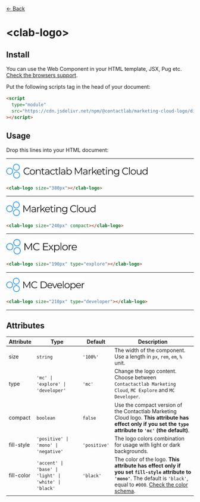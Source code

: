 [← Back](../README.md)

# \<clab-logo>

## Install

You can use the Web Component in your HTML template, JSX, Pug etc. [Check the browsers support](./browsers-support.md).

Put the following scripts tag in the head of your document:

```html
<script
  type="module"
  src="https://cdn.jsdelivr.net/npm/@contactlab/marketing-cloud-logo/dist/esm/clab-logo.js"
></script>
```

## Usage

Drop this lines into your HTML document:

---

<img width="380px" src="../resources/svg/logo-mc-full.svg" />

```html
<clab-logo size="380px"></clab-logo>
```

---

<img width="240px" src="../resources/svg/logo-mc-compact.svg" />

```html
<clab-logo size="240px" compact></clab-logo>
```

---

<img width="190px" src="../resources/svg/logo-explore.svg" />

```html
<clab-logo size="190px" type="explore"></clab-logo>
```

---

<img width="210px" src="../resources/svg/logo-developer.svg" />

```html
<clab-logo size="210px" type="developer"></clab-logo>
```

---

## Attributes

| Attribute  | Type                                                  | Default      | Description                                                                                                                                                                                      |
| ---------- | ----------------------------------------------------- | ------------ | ------------------------------------------------------------------------------------------------------------------------------------------------------------------------------------------------ |
| size       | `string`                                              | `'100%'`     | The width of the component. Use a length in `px`, `rem`, `em`, `%` unit.                                                                                                                         |
| type       | `'mc' \| 'explore' \| 'developer'`                    | `'mc'`       | Change the logo content. Choose between `Contactactlab Marketing Cloud`, `MC Explore` and `MC Developer`.                                                                                        |
| compact    | `boolean`                                             | `false`      | Use the compact version of the Contactlab Marketing Cloud logo. **This attribute has effect only if you set the `type` attribute to `'mc'` (the default)**.                                      |
| fill-style | `'positive' \| 'mono' \| 'negative'`                  | `'positive'` | The logo colors combination for usage with light or dark backgrounds.                                                                                                                            |
| fill-color | `'accent' \| 'base' \| 'light' \| 'white' \| 'black'` | `'black'`    | The color of the logo. **This attribute has effect only if you set `fill-style` attribute to `'mono'`**. The default is `'black'`, equal to `#000`. [Check the color schema](./color-schema.md). |
